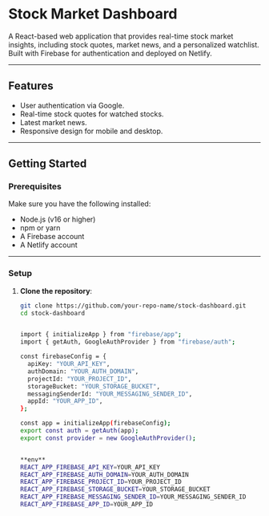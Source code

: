 # **Stock Market Dashboard**

A React-based web application that provides real-time stock market insights, including stock quotes, market news, and a personalized watchlist. Built with Firebase for authentication and deployed on Netlify.

---

## **Features**
- User authentication via Google.
- Real-time stock quotes for watched stocks.
- Latest market news.
- Responsive design for mobile and desktop.

---

## **Getting Started**

### **Prerequisites**
Make sure you have the following installed:
- Node.js (v16 or higher)
- npm or yarn
- A Firebase account
- A Netlify account

---

### **Setup**

1. **Clone the repository**:
   ```bash
   git clone https://github.com/your-repo-name/stock-dashboard.git
   cd stock-dashboard


   import { initializeApp } from "firebase/app";
   import { getAuth, GoogleAuthProvider } from "firebase/auth";
   
   const firebaseConfig = {
     apiKey: "YOUR_API_KEY",
     authDomain: "YOUR_AUTH_DOMAIN",
     projectId: "YOUR_PROJECT_ID",
     storageBucket: "YOUR_STORAGE_BUCKET",
     messagingSenderId: "YOUR_MESSAGING_SENDER_ID",
     appId: "YOUR_APP_ID",
   };
   
   const app = initializeApp(firebaseConfig);
   export const auth = getAuth(app);
   export const provider = new GoogleAuthProvider();


   **env**
   REACT_APP_FIREBASE_API_KEY=YOUR_API_KEY
   REACT_APP_FIREBASE_AUTH_DOMAIN=YOUR_AUTH_DOMAIN
   REACT_APP_FIREBASE_PROJECT_ID=YOUR_PROJECT_ID
   REACT_APP_FIREBASE_STORAGE_BUCKET=YOUR_STORAGE_BUCKET
   REACT_APP_FIREBASE_MESSAGING_SENDER_ID=YOUR_MESSAGING_SENDER_ID
   REACT_APP_FIREBASE_APP_ID=YOUR_APP_ID

